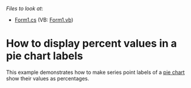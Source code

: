 <!-- default file list -->
*Files to look at*:

* [Form1.cs](./CS/ValuesAsPercents/Form1.cs) (VB: [Form1.vb](./VB/ValuesAsPercents/Form1.vb))
<!-- default file list end -->
# How to display percent values in a pie chart labels


This example demonstrates how to make series point labels of a [pie chart](https://docs.devexpress.com/WindowsForms/2967/controls-and-libraries/chart-control/series-views/2d-series-views/pie-and-donut-series-views) show their values as percentages.
